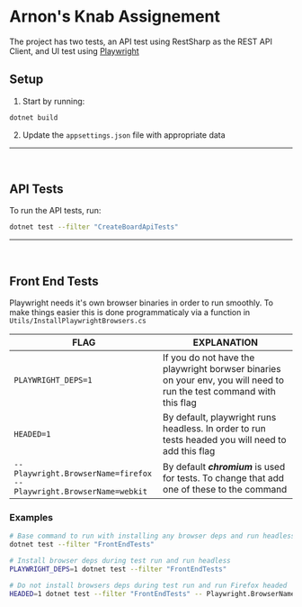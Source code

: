 # Arnon's Knab Assignement

The project has two tests, an API test using RestSharp as the REST API Client, and UI test using [Playwright](https://playwright.dev/dotnet/)

## Setup

1. Start by running:

```bash
dotnet build
```

2. Update the `appsettings.json` file with appropriate data

---

</br>

## API Tests

To run the API tests, run:

```bash
dotnet test --filter "CreateBoardApiTests"
```

---

</br>

## Front End Tests

Playwright needs it's own browser binaries in order to run smoothly. To make things easier this is done programmaticaly via a function in `Utils/InstallPlaywrightBrowsers.cs`

| FLAG                                                                       | EXPLANATION                                                                                                          |
| -------------------------------------------------------------------------- | -------------------------------------------------------------------------------------------------------------------- |
| `PLAYWRIGHT_DEPS=1`                                                        | If you do not have the playwright borwser binaries on your env, you will need to run the test command with this flag |
| `HEADED=1`                                                                 | By default, playwright runs headless. In order to run tests headed you will need to add this flag                    |
| `-- Playwright.BrowserName=firefox`<br> `-- Playwright.BrowserName=webkit` | By default **_chromium_** is used for tests. To change that add one of these to the command                          |

### Examples

```bash
# Base command to run with installing any browser deps and run headless
dotnet test --filter "FrontEndTests"

# Install browser deps during test run and run headless
PLAYWRIGHT_DEPS=1 dotnet test --filter "FrontEndTests"

# Do not install browsers deps during test run and run Firefox headed
HEADED=1 dotnet test --filter "FrontEndTests" -- Playwright.BrowserName=firefox
```
